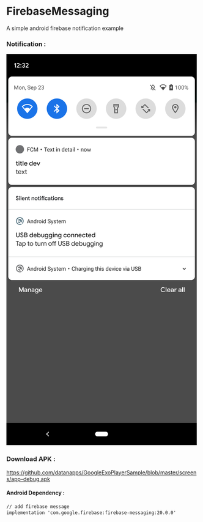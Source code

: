 # FirebaseMessaging
A simple android firebase notification example 

### Notification : 

![alt text](https://github.com/datanapps/FirebaseMessaging/blob/master/screens/fcm_1.png)

### Download APK : 

https://github.com/datanapps/GoogleExoPlayerSample/blob/master/screens/app-debug.apk



#### Android Dependency :

    // add firebase message
    implementation 'com.google.firebase:firebase-messaging:20.0.0'
